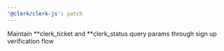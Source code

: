 ```yaml
---
'@clerk/clerk-js': patch
---
```


Maintain **clerk_ticket and **clerk_status query params through sign up verification flow
